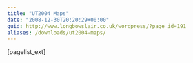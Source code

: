 ```yaml
---
title: "UT2004 Maps"
date: "2008-12-30T20:20:29+00:00"
guid: http://www.longbowslair.co.uk/wordpress/?page_id=191
aliases: /downloads/ut2004-maps/
---
```


\[pagelist\_ext\]
